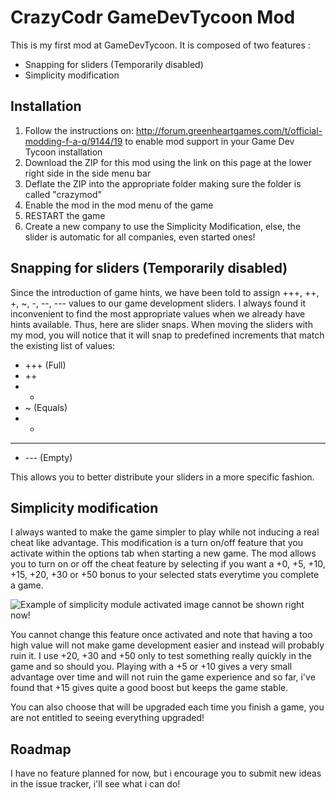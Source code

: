 CrazyCodr GameDevTycoon Mod
===========================
This is my first mod at GameDevTycoon. It is composed of two features :

- Snapping for sliders (Temporarily disabled)
- Simplicity modification

Installation
------------
1. Follow the instructions on: http://forum.greenheartgames.com/t/official-modding-f-a-q/9144/19 to enable mod support in your Game Dev Tycoon installation
2. Download the ZIP for this mod using the link on this page at the lower right side in the side menu bar
3. Deflate the ZIP into the appropriate folder making sure the folder is called "crazymod"
4. Enable the mod in the mod menu of the game
5. RESTART the game
6. Create a new company to use the Simplicity Modification, else, the slider is automatic for all companies, even started ones!

Snapping for sliders (Temporarily disabled)
-------------------------------------------
Since the introduction of game hints, we have been told to assign +++, ++, +, ~, -, --, --- values to our game development sliders. I always found it inconvenient to find the most appropriate values when we already have hints available. Thus, here are slider snaps. When moving the sliders with my mod, you will notice that it will snap to predefined increments that match the existing list of values:

- +++ (Full)
- ++
- +
- ~ (Equals)
- -
- --
- --- (Empty)

This allows you to better distribute your sliders in a more specific fashion.

Simplicity modification
-----------------------
I always wanted to make the game simpler to play while not inducing a real cheat like advantage. This modification is a turn on/off feature that you activate within the options tab when starting a new game. The mod allows you to turn on or off the cheat feature by selecting if you want a +0, +5, +10, +15, +20, +30 or +50 bonus to your selected stats everytime you complete a game.

![Example of simplicity module activated image cannot be shown right now!](https://github.com/crazycodr/gdt-crazycodr-mod/blob/master/simplicity/example.png?raw=true)

You cannot change this feature once activated and note that having a too high value will not make game development easier and instead will probably ruin it. I use +20, +30 and +50 only to test something really quickly in the game and so should you. Playing with a +5 or +10 gives a very small advantage over time and will not ruin the game experience and so far, i've found that +15 gives quite a good boost but keeps the game stable.

You can also choose that will be upgraded each time you finish a game, you are not entitled to seeing everything upgraded!

Roadmap
-------
I have no feature planned for now, but i encourage you to submit new ideas in the issue tracker, i'll see what i can do!

